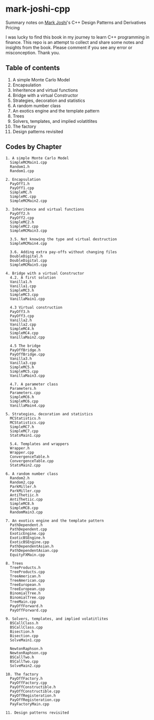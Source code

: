 # mark-joshi-cpp

Summary notes on [Mark Joshi](https://en.wikipedia.org/wiki/Mark_S._Joshi)'s C++ Design Patterns and Derivatives Pricing

I was lucky to find this book in my journey to learn C++ programming in finance. This repo is an attempt to collect and share some notes and insights from the book. Please comment if you see any error or misconception. Thank you.

## Table of contents

1. A simple Monte Carlo Model
2. Encapsulation
3. Inheritence and virtual functions
4. Bridge with a virtual Constructor
5. Strategies, decoration and statistics
6. A random number class
7. An exotics engine and the template pattern
8. Trees
9. Solvers, templates, and implied volatitlites
10. The factory
11. Design patterns revisited


## Codes by Chapter
```
1. A simple Monte Carlo Model
  SimpleMCMain1.cpp
  Random1.h
  Random1.cpp

2. Encapsulation
  PayOff1.h
  PayOff1.cpp
  SimpleMC.h
  SimpleMC.cpp
  SimpleMCMain2.cpp

3. Inheritence and virtual functions
  PayOff2.h
  PayOff2.cpp
  SimpleMC2.h
  SimpleMC2.cpp
  SimpleMCMain3.cpp
  
  3.5. Not knowing the type and virtual destruction
  SimpleMCMain4.cpp
  
  3.6. Adding extra pay-offs without changing files
  DoubleDigital.h
  DoubleDigital.cpp
  SimpleMCMain5.cpp

4. Bridge with a virtual Constructor
  4.2. A first solution
  Vanilla1.h
  Vanilla1.cpp
  SimpleMC3.h
  SimpleMC3.cpp
  VanillaMain1.cpp
  
  4.3 Virtual construction
  PayOff3.h
  PayOff3.cpp 
  Vanilla2.h
  Vanilla2.cpp 
  SimpleMC4.h
  SimpleMC4.cpp
  VanillaMain2.cpp
  
  4.5 The bridge
  PayOffBridge.h
  PayOffBridge.cpp
  Vanilla3.h
  Vanilla3.cpp 
  SimpleMC5.h
  SimpleMC5.cpp
  VanillaMain3.cpp
  
  4.7. A parameter class
  Parameters.h
  Parameters.cpp
  SimpleMC6.h
  SimpleMC6.cpp
  VanillaMain4.cpp

5. Strategies, decoration and statistics
  MCStatistics.h
  MCStatistics.cpp
  SimpleMC7.h
  SimpleMC7.cpp
  StatsMain1.cpp
  
  5.4. Templates and wrappers
  Wrapper.h
  Wrapper.cpp
  ConvergenceTable.h
  ConvergenceTable.cpp
  StatsMain2.cpp

6. A random number class
  Random2.h
  Random2.cpp  
  ParkMiller.h
  ParkMiller.cpp
  AntiThetiic.h
  AntiThetiic.cpp
  SimpleMC8.h
  SimpleMC8.cpp
  RandomMain3.cpp
  
7. An exotics engine and the template pattern
  PathDependent.h
  PathDependent.cpp
  ExoticEngine.cpp
  ExoticBSEngine.h
  ExoticBSEngine.cpp
  PathDependentAsian.h
  PathDependentAsian.cpp
  EquityFXMain.cpp
  
8. Trees
  TreeProducts.h
  TreeProducts.cpp
  TreeAmerican.h
  TreeAmerican.cpp
  TreeEuropean.h
  TreeEuropean.cpp
  BinomialTree.h
  BinomialTree.cpp
  TreeMain.cpp
  PayOffForward.h
  PayOffForward.cpp
  
9. Solvers, templates, and implied volatitlites
  BSCallClass.h
  BSCallClass.cpp
  Bisection.h
  Bisection.cpp
  SolveMain1.cpp
  
  NewtonRaphson.h
  NewtonRaphson.cpp
  BSCallTwo.h
  BSCallTwo.cpp
  SolveMain2.cpp
  
10. The factory
  PayOffFactory.h
  PayOffFactory.cpp
  PayOffConstructible.h
  PayOffConstructible.cpp
  PayOffRegisteration.h
  PayOffRegisteration.cpp
  PayFactoryMain.cpp  
  
11. Design patterns revisited

```
